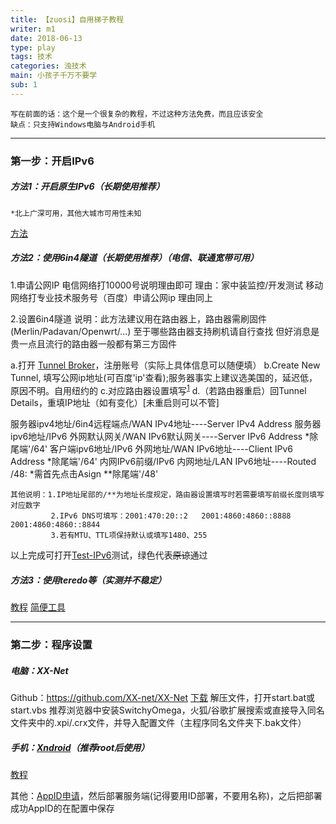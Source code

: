 ```yaml
---
title: 【zuosi】自用梯子教程
writer: m1
date: 2018-06-13
type: play
tags: 技术
categories: 浊技术
main: 小孩子千万不要学
sub: 1
---
```

    写在前面的话：这个是一个很复杂的教程，不过这种方法免费，而且应该安全
    缺点：只支持Windows电脑与Android手机
---
### 第一步：开启IPv6
##### 方法1：开启原生IPv6（长期使用推荐）
    *北上广深可用，其他大城市可用性未知
[方法](https://github.com/XX-net/XX-Net/wiki/如何获取原生IPv6)

##### 方法2：使用6in4隧道（长期使用推荐）（电信、联通宽带可用）
1.申请公网IP
电信网络打10000号说明理由即可   理由：家中装监控/开发测试
移动网络打专业技术服务号（百度）申请公网ip  理由同上

2.设置6in4隧道
    说明：此方法建议用在路由器上，路由器需刷固件(Merlin/Padavan/Openwrt/...) 至于哪些路由器支持刷机请自行查找 但好消息是贵一点且流行的路由器一般都有第三方固件

a.打开 [Tunnel Broker](https://tunnelbroker.net/)，注册账号（实际上具体信息可以随便填）
b.Create New Tunnel, 填写公网ip地址(可百度'ip'查看);服务器事实上建议选美国的，延迟低，原因不明。自用纽约的
c.对应路由器设置填写<sup>[1]</sup>
d.（若路由器重启）回Tunnel Details，重填IP地址（如有变化）[未重启则可以不管]

[1]: 路由器设置中必填项：
	服务器ipv4地址/6in4远程端点/WAN IPv4地址----Server IPv4 Address
	服务器ipv6地址/IPv6 外网默认网关/WAN IPv6默认网关----Server IPv6 Address    *除尾端'/64'
	客户端ipv6地址/IPv6 外网地址/WAN IPv6地址----Client IPv6 Address    *除尾端'/64'
    内网IPv6前缀/IPv6 内网地址/LAN IPv6地址----Routed /48:    *需首先点击Asign    **除尾端'/48'

    其他说明：1.IP地址尾部的/**为地址长度规定，路由器设置填写时若需要填写前缀长度则填写对应数字
             2.IPv6 DNS可填写：2001:470:20::2   2001:4860:4860::8888    2001:4860:4860::8844
             3.若有MTU、TTL项保持默认或填写1480、255
以上完成可打开[Test-IPv6](https://test-ipv6.com)测试，绿色代表~~原谅~~通过

##### 方法3：使用teredo等（实测并不稳定）
[教程](https://github.com/XX-net/XX-Net/wiki/如何开启IPv6)
[简便工具](https://github.com/XX-net/XX-Net/issues/10282)

---
### 第二步：程序设置
##### 电脑：XX-Net
Github：https://github.com/XX-net/XX-Net
[下载](https://github.com/XX-net/XX-Net/blob/master/code/default/download.md) 
解压文件，打开start.bat或start.vbs
    推荐浏览器中安装SwitchyOmega，火狐/谷歌扩展搜索或直接导入同名文件夹中的.xpi/.crx文件，并导入配置文件（主程序同名文件夹下.bak文件） 
##### 手机：[Xndroid](https://github.com/XndroidDev/Xndroid/releases)（推荐root后使用）
[教程](https://github.com/XX-net/XX-Net/wiki/安卓版)

其他：[AppID申请](https://github.com/XX-net/XX-Net/wiki/how-to-create-my-appids)，然后部署服务端(记得要用ID部署，不要用名称)，之后把部署成功AppID的在配置中保存